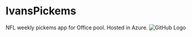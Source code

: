 # IvansPickems
 NFL weekly pickems app for Office pool. Hosted in Azure.
![GitHub Logo](/images/logo.png)
